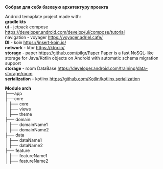 **Собрал для себя базовую архитектуру проекта**

Android temaplate project made with:  
**gradle kts**  
**ui** - jetpack compose https://developer.android.com/develop/ui/compose/tutorial  
navigation - voyager https://voyager.adriel.cafe/  
**DI** - koin https://insert-koin.io/  
**network** - ktor https://ktor.io/  
**storage** - paper https://github.com/pilgr/Paper Paper is a fast NoSQL-like storage for Java/Kotlin objects on Android with automatic schema migration support    
**storage** - room DataBase https://developer.android.com/training/data-storage/room  
**serialization** - kotlinx https://github.com/Kotlin/kotlinx.serialization  

**Module arch**  
├──app  
├──core  
│   ├── core  
│   ├── views  
│   ├── theme  
├── domain  
│   ├── domainName1  
│   ├── domainName2  
├── data  
│   ├── dataName1  
│   ├── dataName2  
├── feature  
│   ├── featureName1  
│   ├── featureName2 
